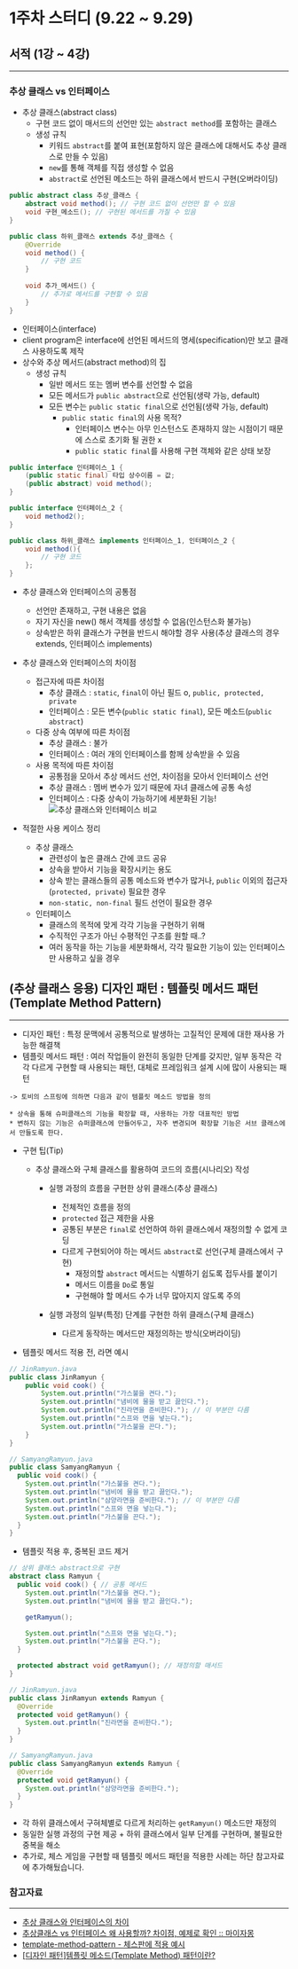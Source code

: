 # 1주차 스터디 (9.22 ~ 9.29)
## 서적 (1강 ~ 4강)

---
### 추상 클래스 vs 인터페이스

- 추상 클래스(abstract class)
  - 구현 코드 없이 매서드의 선언만 있는 `abstract method`를 포함하는 클래스
  - 생성 규칙
    - 키워드 `abstract`를 붙여 표현(포함하지 않은 클래스에 대해서도 추상 클래스로 만들 수 있음)
    - `new`를 통해 객체를 직접 생성할 수 없음
    - `abstract`로 선언된 메소드는 하위 클래스에서 반드시 구현(오버라이딩)
```java
public abstract class 추상_클래스 {
    abstract void method(); // 구현 코드 없이 선언만 할 수 있음
    void 구현_메소드(); // 구현된 메서드를 가질 수 있음
}

public class 하위_클래스 extends 추상_클래스 {
    @Override
    void method() {
        // 구현 코드
    }
    
    void 추가_메서드() {
        // 추가로 메서드를 구현할 수 있음
    }
}
```
- 인터페이스(interface)
- client program은 interface에 선언된 메서드의 명세(specification)만 보고 클래스 사용하도록 제작
- 상수와 추상 메서드(abstract method)의 집
  - 생성 규칙
    - 일반 메서드 또는 멤버 변수를 선언할 수 없음
    - 모든 메서드가 `public abstract`으로 선언됨(생략 가능, default)
    - 모든 변수는 `public static final`으로 선언됨(생략 가능, default)
      - `public static final`의 사용 목적?
        - 인터페이스 변수는 아무 인스턴스도 존재하지 않는 시점이기 때문에 스스로 초기화 될 권한 x
        - `public static final`를 사용해 구현 객체와 같은 상태 보장
```java
public interface 인터페이스_1 {
    (public static final) 타입 상수이름 = 값;
    (public abstract) void method();
}

public interface 인터페이스_2 {
    void method2();
}

public class 하위_클래스 implements 인터페이스_1, 인터페이스_2 {
    void method(){
        // 구현 코드
    };
}
```
- 추상 클래스와 인터페이스의 공통점
  - 선언만 존재하고, 구현 내용은 없음
  - 자기 자신을 new() 해서 객체를 생성할 수 없음(인스턴스화 불가능)
  - 상속받은 하위 클래스가 구현을 반드시 해야할 경우 사용(추상 클래스의 경우 extends, 인터페이스 implements)

- 추상 클래스와 인터페이스의 차이점 
  - 접근자에 따른 차이점
    - 추상 클래스 : `static`, `final`이 아닌 필드 o, `public, protected, private`
    - 인터페이스 : 모든 변수(`public static final`), 모든 메소드(`public abstract`)
  - 다중 상속 여부에 따른 차이점
    - 추상 클래스 : 불가
    - 인터페이스 : 여러 개의 인터페이스를 함께 상속받을 수 있음
  - 사용 목적에 따른 차이점
    - 공통점을 모아서 추상 메서드 선언, 차이점을 모아서 인터페이스 선언
    - 추상 클래스 : 멤버 변수가 있기 때문에 자녀 클래스에 공통 속성
    - 인터페이스 : 다중 상속이 가능하기에 세분화된 기능!
![추상 클래스와 인터페이스 비교](img/1주차/abstract_class_vs_interface.png)

- 적절한 사용 케이스 정리
  - 추상 클래스
    - 관련성이 높은 클래스 간에 코드 공유
    - 상속을 받아서 기능을 확장시키는 용도
    - 상속 받는 클래스들의 공통 메소드와 변수가 많거나, `public` 이외의 접근자(`protected, private`) 필요한 경우
    - `non-static, non-final` 필드 선언이 필요한 경우
  - 인터페이스
    - 클래스의 목적에 맞게 각각 기능을 구현하기 위해
    - 수직적인 구조가 아닌 수평적인 구조를 원할 때..?
    - 여러 동작을 하는 기능을 세분화해서, 각각 필요한 기능이 있는 인터페이스만 사용하고 싶을 경우

## (추상 클래스 응용) 디자인 패턴 : 템플릿 메서드 패턴(Template Method Pattern)

---
- 디자인 패턴 : 특정 문맥에서 공통적으로 발생하는 고질적인 문제에 대한 재사용 가능한 해결책
- 템플릿 메서드 패턴 : 여러 작업들이 완전히 동일한 단계를 갖지만, 일부 동작은 각각 다르게 구현할 때 사용되는 패턴, 대체로 프레임워크 설계 시에 많이 사용되는 패턴
```text
-> 토비의 스프링에 의하면 다음과 같이 템플릿 메소드 방법을 정의

* 상속을 통해 슈퍼클래스의 기능을 확장할 때, 사용하는 가장 대표적인 방법
* 변하지 않는 기능은 슈퍼클래스에 만들어두고, 자주 변경되며 확장할 기능은 서브 클래스에서 만들도록 한다.
```
- 구현 팁(Tip)
  - 추상 클래스와 구체 클래스를 활용하여 코드의 흐름(시나리오) 작성
    - 실행 과정의 흐름을 구현한 상위 클래스(추상 클래스)
      - 전체적인 흐름을 정의
      - `protected` 접근 제한을 사용
      - 공통된 부분은 `final`로 선언하여 하위 클래스에서 재정의할 수 없게 코딩
      - 다르게 구현되어야 하는 메서드 `abstract`로 선언(구체 클래스에서 구현)
        - 재정의할 `abstract` 메서드는 식별하기 쉽도록 접두사를 붙이기
        - 메서드 이름을 `Do`로 통일
        - 구현해야 할 메서드 수가 너무 많아지지 않도록 주의
      
    - 실행 과정의 일부(특정) 단계를 구현한 하위 클래스(구체 클래스)
      - 다르게 동작하는 메서드만 재정의하는 방식(오버라이딩)

- 템플릿 메서드 적용 전, 라면 예시
```java
// JinRamyun.java
public class JinRamyun {
    public void cook() {
        System.out.println("가스불을 켠다.");
        System.out.println("냄비에 물을 받고 끓인다.");
        System.out.println("진라면을 준비한다."); // 이 부분만 다름
        System.out.println("스프와 면을 넣는다.");
        System.out.println("가스불을 끈다.");
    }
}

// SamyangRamyun.java
public class SamyangRamyun {
  public void cook() {
    System.out.println("가스불을 켠다.");
    System.out.println("냄비에 물을 받고 끓인다.");
    System.out.println("삼양라면을 준비한다."); // 이 부분만 다름
    System.out.println("스프와 면을 넣는다.");
    System.out.println("가스불을 끈다.");
  }
}
```

- 템플릿 적용 후, 중복된 코드 제거
```java
// 상위 클래스 abstract으로 구현
abstract class Ramyun {
  public void cook() { // 공통 메서드
    System.out.println("가스불을 켠다.");
    System.out.println("냄비에 물을 받고 끓인다.");

    getRamyun();

    System.out.println("스프와 면을 넣는다.");
    System.out.println("가스불을 끈다.");
  }

  protected abstract void getRamyun(); // 재정의할 매서드
}

// JinRamyun.java
public class JinRamyun extends Ramyun {
  @Override
  protected void getRamyun() {
    System.out.println("진라면을 준비한다.");
  }
}

// SamyangRamyun.java
public class SamyangRamyun extends Ramyun {
  @Override
  protected void getRamyun() {
    System.out.println("삼양라면을 준비한다.");
  }
}
```

- 각 하위 클래스에서 구혀체별로 다르게 처리하는 `getRamyun()` 메소드만 재정의
- 동일한 실행 과정의 구현 제공 + 하위 클래스에서 일부 단계를 구현하며, 불필요한 중복을 해소
- 추가로, 체스 게임을 구현할 때 템플릿 메서드 패턴을 적용한 사례는 하단 참고자료에 추가해뒀습니다.

### 참고자료

---
- [추상 클래스와 인터페이스의 차이](https://velog.io/@new_wisdom/Java-%EC%B6%94%EC%83%81-%ED%81%B4%EB%9E%98%EC%8A%A4%EC%99%80-%EC%9D%B8%ED%84%B0%ED%8E%98%EC%9D%B4%EC%8A%A4%EC%9D%98-%EC%B0%A8%EC%9D%B4)
- [추상클래스 vs 인터페이스 왜 사용할까? 차이점, 예제로 확인 :: 마이자몽](https://myjamong.tistory.com/150)
- [template-method-pattern - 체스판에 적용 예시](https://hudi.blog/template-method-pattern/)
- [[디자인 패턴]템플릿 메소드(Template Method) 패턴이란?](https://steady-coding.tistory.com/384)